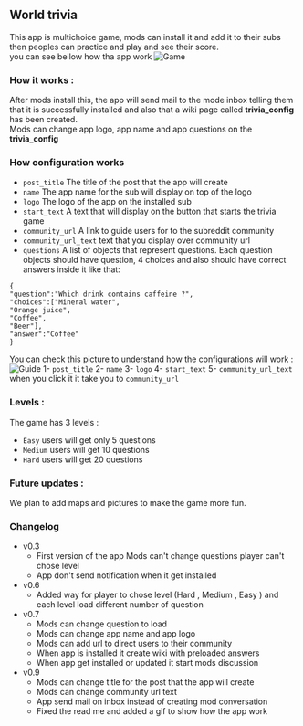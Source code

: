 ## World trivia
This app is multichoice game, mods can install it and add it to their subs then peoples can practice and play and see their score.  
you can see bellow how tha app work
![Game](https://s11.gifyu.com/images/SyQhA.gif)

### How it works :

After mods install this, the app will send mail to the mode inbox telling them that it is successfully installed and also that a wiki page called **trivia_config** has been created.  
Mods can change app logo, app name and app questions on the **trivia_config** 
### How configuration works
- `post_title` The title of the post that the app will create
- `name` The app name for the sub will display on top of the logo
- `logo` The logo of the app on the installed sub
- `start_text` A text that will display on the button that starts the trivia game
- `community_url` A link to guide users for to the subreddit community
- `community_url_text` text that you display over community url
- `questions` A list of objects that represent questions. Each question objects should have question, 4 choices and also should have correct answers inside it like that:
```
{
"question":"Which drink contains caffeine ?",
"choices":["Mineral water",
"Orange juice",
"Coffee",
"Beer"],
"answer":"Coffee"
}
```
You can check this picture to understand how the configurations will work :
![Guide](https://preview.redd.it/9xc2pb482xzd1.png?auto=webp&s=1b122ae13703de1822ae064616e384c78b5ec19e)
1- `post_title`
2- `name`
3- `logo`
4- `start_text`
5- `community_url_text` when you click it it take you to `community_url`
### Levels :
The game has 3 levels :
- `Easy` users will get only 5 questions
- `Medium` users will get 10 questions
- `Hard` users will get 20 questions

### Future updates :

We plan to add maps and pictures to make the game more fun.

### Changelog
- v0.3
   - First version of the app Mods can't change questions player can't chose level
   - App don't send notification when it get installed
- v0.6
   - Added way for player to chose level (Hard , Medium , Easy ) and each level load different number of question
- v0.7
   - Mods can change question to load 
   - Mods can change app name and app logo
   - Mods can add url to direct users to their community
   - When app is installed it create wiki with preloaded answers
   - When app get installed or updated it start mods discussion
- v0.9
   - Mods can change title for the post that the app will create
   - Mods can change community url text 
   - App send mail on inbox instead of creating mod conversation
   - Fixed the read me and added a gif to show how the app work 
